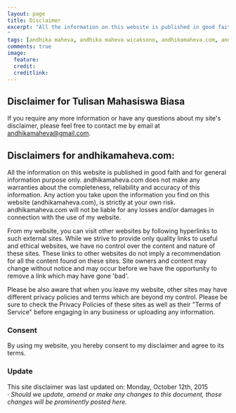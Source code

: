 ```yaml
---
layout: page
title: Disclaimer
excerpt: "All the information on this website is published in good faith and for general information purpose only. andhikamaheva.com does not make any warranties about the completeness, reliability and accuracy of this information. Any action you take upon the information you find on this website (andhikamaheva.com), is strictly at your own risk. andhikamaheva.com will not be liable for any losses and/or damages in connection with the use of my website.
"
tags: [andhika maheva, andhika maheva wicaksono, andhikamaheva.com, andhika]
comments: true
image:
  feature:
  credit:
  creditlink:
---
```

## Disclaimer for Tulisan Mahasiswa Biasa

<p> If you require any more information or have any questions about my site's disclaimer, please feel free to contact me by email at <a href="mailto:andhikamaheva@gmail.com">andhikamaheva@gmail.com</a>.<br />
<h2>Disclaimers for andhikamaheva.com:</h2>
<p>
All the information on this website is published in good faith and for general information purpose only. andhikamaheva.com does not make any warranties about the completeness, reliability and accuracy of this information. Any action you take upon the information you find on this website (andhikamaheva.com), is strictly at your own risk. andhikamaheva.com will not be liable for any losses and/or damages in connection with the use of my website.
</p>
<p>
From my website, you can visit other websites by following hyperlinks to such external sites. While we strive to provide only quality links to useful and ethical websites, we have no control over the content and nature of these sites. These links to other websites do not imply a recommendation for all the content found on these sites. Site owners and content may change without notice and may occur before we have the opportunity to remove a link which may have gone 'bad'.
</p>
<p>
Please be also aware that when you leave my website, other sites may have different privacy policies and terms which are beyond my control. Please be sure to check the Privacy Policies of these sites as well as their "Terms of Service" before engaging in any business or uploading any information.
</p>

<h3>Consent</h3>
<p>
By using my website, you hereby consent to my disclaimer and agree to its terms.
</p><h3>Update</h3>This site disclaimer was last updated on: Monday, October 12th, 2015<br /><em> · Should we update, amend or make any changes to this document, those changes will be prominently posted here.</em><br /><br />
